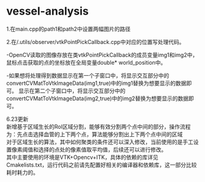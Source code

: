 # vessel-analysis

1.在main.cpp的path1和path2中设置两幅图片的路径

2.在/.utils/observer/vtkPointPickCallback.cpp中对应的位置写处理代码。

  -OpenCV读取的图像存放在类vtkPointPickCallback的成员变量img1和img2中，鼠标点击获取的点的坐标放在全局变量double* world_position中。
  
  -如果想将处理得到数据显示在第一个子窗口中，将显示交互部分中的convertCVMatToVtkImageData(img1,true)中的img1替换为想要显示的数据即可。
                     显示在第二个子窗口中，将显示交互部分中的convertCVMatToVtkImageData(img2,true)中的img2替换为想要显示的数据即可。

6.23更新  
新增基于区域生长的RoI区域分割，能够有效分割两个点中间的部分，操作流程为：先点击选择血管的上下两个点，算法能够分割出上下两个点中间的区域  
对于区域生长的算法，其中如何聚类的条件还可以深入修改，当前使用的是手工设置像素阈值和选择的点处的像素值取平均值，后续还可以进行修改。  
其中主要使用的环境是VTK+Opencv+ITK，具体的依赖的库详见Cmakelists.txt，运行代码之前请先配置好相关的编译器和依赖库，这一部分比较耗时耗力的。
